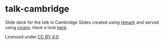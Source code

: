 # talk-cambridge

Slide deck for the talk in Cambridge
Slides created using [remark] and served using [cicero]. Have a look [here].

Licensed under [CC BY 4.0].

[remark]: https://github.com/gnab/remark
[cicero]: https://github.com/bast/cicero
[here]:  http://cicero.xyz/v2/remark/github/robertodr/talk-cambridge/master/talk.mkd/?style=rainbow
[CC BY 4.0]: https://creativecommons.org/licenses/by/4.0/
